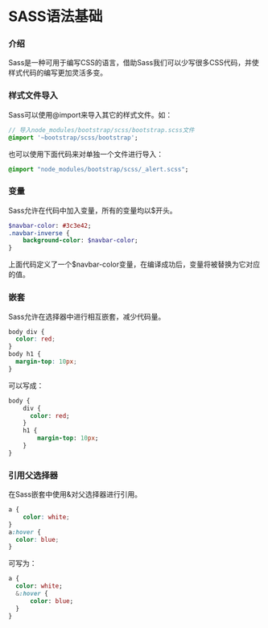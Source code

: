 # SASS语法基础

### 介绍
Sass是一种可用于编写CSS的语言，借助Sass我们可以少写很多CSS代码，并使样式代码的编写更加灵活多变。

### 样式文件导入
Sass可以使用@import来导入其它的样式文件。如：
```sass
// 导入node_modules/bootstrap/scss/bootstrap.scss文件
@import '~bootstrap/scss/bootstrap';
```
也可以使用下面代码来对单独一个文件进行导入：
```sass
@import "node_modules/bootstrap/scss/_alert.scss";
```

### 变量
Sass允许在代码中加入变量，所有的变量均以$开头。
```sass
$navbar-color: #3c3e42;
.navbar-inverse {
    background-color: $navbar-color;
}
```
上面代码定义了一个$navbar-color变量，在编译成功后，变量将被替换为它对应的值。

### 嵌套
Sass允许在选择器中进行相互嵌套，减少代码量。
```css
body div {
  color: red;
}
body h1 {
  margin-top: 10px;
}
```
可以写成：
```sass
body { 
    div {
      color: red; 
    }
    h1 {
        margin-top: 10px;
    } 
}
```

### 引用父选择器
在Sass嵌套中使用&对父选择器进行引用。
```css
a {
    color: white;
}
a:hover {
  color: blue;
}
```
可写为：
```sass
a {
  color: white;
  &:hover {
      color: blue;
  } 
}
```

